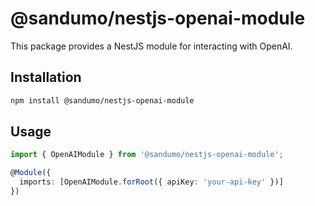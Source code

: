 # @sandumo/nestjs-openai-module

This package provides a NestJS module for interacting with OpenAI.

## Installation

```bash
npm install @sandumo/nestjs-openai-module
```

## Usage

```typescript
import { OpenAIModule } from '@sandumo/nestjs-openai-module';

@Module({
  imports: [OpenAIModule.forRoot({ apiKey: 'your-api-key' })]
})
```
